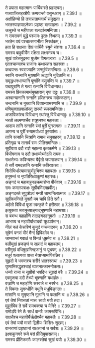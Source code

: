 

  
ते प्रयाता महात्मानः पार्थिवास्ते प्रहृष्टवत्।  
गजवाजिसहस्रौघैः कम्पयन्तो वसुन्धराम् ॥ 7.39.1 ॥   
अक्षौहिण्यो हि तत्रासन्राघवार्थे समुद्यताः।  
भरतस्याज्ञयाऽनेकाः प्रहृष्टा बलवाहनाः ॥ 7.39.2 ॥   
ऊचुस्ते च महीपाला बलदर्पसमन्विताः।  
न रामरावणं युद्धे पश्यामः पुरतः स्थितम् ॥ 7.39.3 ॥   
भरतेन वयं पश्चात्समानीता निरर्थकम्।  
हता हि राक्षसाः क्षिप्रं पार्थिवैः स्युर्न संशयः ॥ 7.39.4 ॥   
रामस्य बाहुवीर्येण रक्षिता लक्ष्मणस्य च।  
सुखं पारेसमुद्रस्य युध्येम विगतज्वराः ॥ 7.39.5 ॥   
एताश्चान्याश्च राजानः कथास्तत्र सहस्रशः।  
कथयन्तः स्वराज्यानि जग्मुर्हर्षसमन्विताः ॥ 7.39.6 ॥   
स्वानि राज्यानि मुख्यानि ऋद्धानि मुदितानि च।  
समृद्धधनधान्यानि पूर्णानि वसुमन्ति च ॥ 7.39.7 ॥   
यथापुराणि ते गत्वा रत्नानि विविधान्यथ।  
रामस्य प्रियकामार्थमुपहारान् नृपा ददुः ॥ 7.39.8 ॥   
अश्वान्यानानि रत्नानि हस्तिनश्च मदोत्कटान्।  
चन्दनानि च मुख्यानि दिव्यान्याभरणानि च ॥ 7.39.9 ॥   
मणिमुक्ताप्रवालांस्तु दास्यो रूपसमन्विताः।  
अजाविकांश्च विविधान् रथांस्तु विविधान्ददुः ॥ 7.39.10 ॥   
भरतो लक्ष्मणश्चैव शत्रुघ्नश्च महाबलाः।  
आदाय तानि रत्नानि स्वां पुरीं पुनरागताः ॥ 7.39.11 ॥   
आगम्य च पुरीं रम्यामयोध्यां पुरुषर्षभाः।  
तानि रत्नानि चित्राणि रामाय समुपाहरन् ॥ 7.39.12 ॥   
प्रतिगृह्य च तत्सर्वं रामः प्रीतिसमन्वितः।  
सुग्रीवाय ददौ राज्ञे महात्मा कृतकर्मणे ॥ 7.39.13 ॥   
बिभीषणाय च ददौ तथान्येभ्योऽपि राघवः।  
राक्षसेभ्यः कपिभ्यश्च यैर्वृतो जयमाप्तवान् ॥ 7.39.14 ॥   
ते सर्वे रामदत्तानि रत्नानि कपिराक्षसाः।  
शिरोभिर्धारयामासुर्बाहुभिश्च महाबलाः ॥ 7.39.15 ॥   
हनूमन्तं च नृपतिरिक्ष्वाकूणां महारथः।  
अङ्गदं च महाबाहुमङ्कमारोप्य वीर्यवान् ॥ 7.39.16 ॥   
रामः कमलपत्राक्षः सुग्रीवमिदमब्रवीत्।  
अङ्गदस्ते सुपुत्रोऽयं मन्त्री चाप्यनिलात्मजः ॥ 7.39.17 ॥   
सुग्रीवमन्त्रिते युक्तौ मम चापि हिते रतौ।  
अर्हतो विविधां पूजां त्वत्कृते वै हरीश्वर ॥ 7.39.18 ॥   
इत्युक्त्वा व्यवमुच्याङ्गाद्भूषणानि महायशाः।  
स बबन्ध महार्हाणि तदाङ्गदहनूमतोः ॥ 7.39.19 ॥   
आभाष्य च महावीर्यान्राघवो यूथपर्षभान्।  
नीलं नलं केसरिणं कुमुदं गन्धमादनम् ॥ 7.39.20 ॥   
सुषेणं पनसं वीरं मैन्दं द्विविदमेव च।  
जाम्बवन्तं गवाक्षं च विनतं धूम्रमेव च ॥ 7.39.21 ॥   
वलीमुखं प्रजङ्घं च सन्नादं च महाबलम्।  
दरीमुखं दधिमुखमिन्द्रजानुं च यूथपम् ॥ 7.39.22 ॥   
मधुरं श्लक्ष्णया वाचा नेत्राभ्यामापिबन्निव।  
सुहृदो मे भवन्तश्च शरीरं भ्रातरस्तथा ॥ 7.39.23 ॥   
युष्माभिरुद्धृतश्चाहं व्यसनात्काननौकसः।  
धन्यो राजा च सुग्रीवो भवद्भिः सुहृदां वरैः ॥ 7.39.24 ॥   
एवमुक्त्वा ददौ तेभ्यो भूषणानि यथार्हतः।  
वज्राणि च महार्हाणि सस्वजे च नरर्षभः ॥ 7.39.25 ॥   
ते पिबन्तः सुगन्धीनि मधूनि मधुपिङ्गलाः।  
मांसानि च सुमृष्टानि मूलानि च फलानि च ॥ 7.39.26 ॥   
एवं तेषां निवसतां मासः साग्रो ययौ तदा।  
मुहूर्तमिव ते सर्वे रामभक्त्या च मेनिरे ॥ 7.39.27 ॥   
रामोऽपि रेमे तैः सार्धं वानरैः कामरूपिभिः।  
राक्षसैश्च महावीर्यैर्ऋक्षैश्चैव महाबलैः ॥ 7.39.28 ॥   
एवं तेषां ययौ मासो द्वितीयः शिशिरः सुखम्।  
वानराणां प्रहृष्टानां राक्षसानां च सर्वशः ॥ 7.39.29 ॥   
इक्ष्वाकुनगरे रम्ये परां प्रीतिमुपासताम्।  
रामस्य प्रीतिकरणैः कालस्तेषां सुखं ययौ ॥ 7.39.30 ॥   
